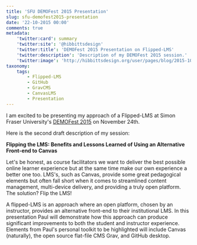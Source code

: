 ```yaml
---
title: 'SFU DEMOFest 2015 Presentation'
slug: sfu-demofest2015-presentation
date: '22-10-2015 00:00'
comments: true
metadata:
    'twitter:card': summary
    'twitter:site': '@hibbittsdesign'
    'twitter:title': 'DEMOFest 2015 Presentation on Flipped-LMS'
    'twitter:description': 'Description of my DEMOFest 2015 session.'
    'twitter:image': 'http://hibbittsdesign.org/user/pages/blog/2015-10-22-sfu-demofest-2015-presentation/cmpt-363-course-companion-home.png'
taxonomy:
    tags:
        - Flipped-LMS
        - GitHub
        - GravCMS
        - CanvasLMS
        - Presentation
---
```


I am excited to be presenting my approach of a Flipped-LMS at Simon Fraser University's [DEMOFest 2015](https://www.sfu.ca/tlc/programming/special/demofest-2015.html) on November 24th.

Here is the second draft description of my session:

**Flipping the LMS: Benefits and Lessons Learned of Using an Alternative Front-end to Canvas**

Let's be honest, as course facilitators we want to deliver the best possible online learner experience but at the same time make our own experience a better one too. LMS's, such as Canvas, provide some great pedagogical elements but often fall short when it comes to streamlined content management, multi-device delivery, and providing a truly open platform. The solution? Flip the LMS!

A flipped-LMS is an approach where an open platform, chosen by an instructor, provides an alternative front-end to their institutional LMS. In this presentation Paul will demonstrate how this approach can produce significant improvements to both the student and instructor experience. Elements from Paul's personal toolkit to be highlighted will include Canvas (naturally), the open source flat-file CMS Grav, and GitHub desktop.
